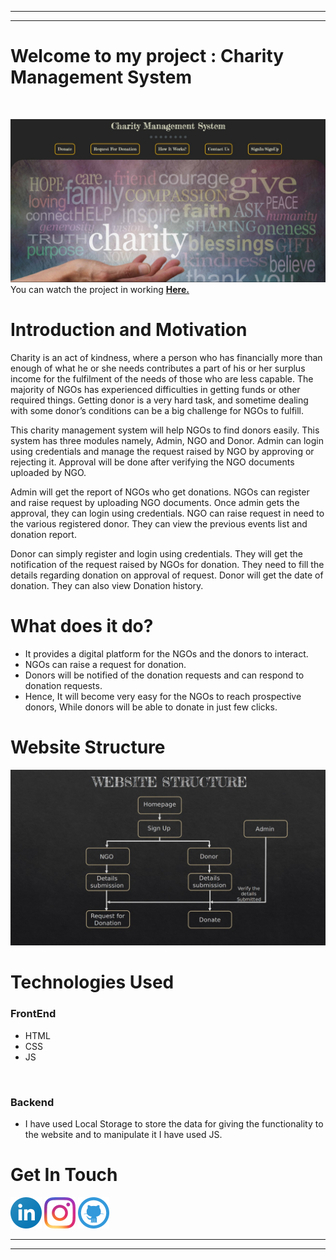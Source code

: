 *********
********

# Welcome to my project : Charity Management System
<br>

[![Welcome Screen](IMAGES/Welcome.jpeg)][Youtube]
You can watch the project in working **[Here.][Youtube]**

# Introduction and Motivation

Charity is an act of kindness, where a person who has financially more than enough of what he or she needs contributes a part of his or her surplus income for the fulfilment of the needs of those who are less capable. The majority of NGOs has experienced difficulties in getting funds or other required things. Getting donor is a very hard task, and sometime dealing with some donor’s conditions can be a big challenge for NGOs to fulfill.<br>

This charity management system will help NGOs to find donors easily. This system has three modules namely, Admin, NGO and Donor. Admin can login using credentials and manage the request raised by NGO by approving or rejecting it. Approval will be done after verifying the NGO documents uploaded by NGO.<br>

Admin will get the report of NGOs who get donations. NGOs can register and raise request by uploading NGO documents. Once admin gets the approval, they can login using credentials. NGO can raise request in need to the various registered donor. They can view the previous events list and donation report.<br>

Donor can simply register and login using credentials. They will get the notification of the request raised by NGOs for donation. They need to fill the details regarding donation on approval of request. Donor will get the date of donation. They can also view Donation history.

# What does it do?
- It provides a digital platform for the NGOs and the donors to interact.<br>
- NGOs can raise a request for donation.<br>
- Donors will be notified of the donation requests and can respond to donation requests.<br>
- Hence, It will become very easy for the NGOs to reach prospective donors, While donors will be able to donate in just few clicks.
# Website Structure
![Website Structure](IMAGES/WebsiteStructure.jpeg)

# Technologies Used
### FrontEnd
- HTML<br>
- CSS<br>
- JS<br>
<br>

### Backend
- I have used Local Storage to store the data for giving the functionality to the website and to manipulate it I have used JS.

# Get In Touch
[![](IMAGES/linkedin.png)][LinkedIn]
[![](IMAGES/instagram.png)][Instagram]
[![](IMAGES/github.png)][GitHub]
**********
*********


[Youtube]: <https://youtu.be/pc-hVD-qUNM>
[Instagram]: <https://www.instagram.com/pmohit_404/>
[LinkedIn]: <https://www.linkedin.com/in/aystic/>
[GitHub]: <https://github.com/aystic>
